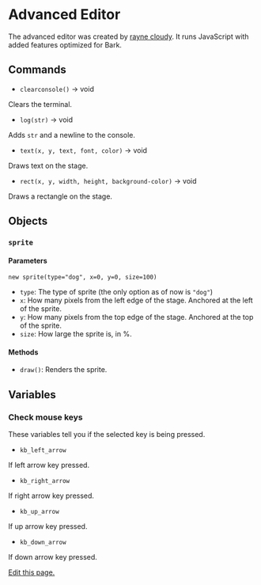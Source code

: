 # Advanced Editor
The advanced editor was created by [rayne cloudy](https://github.com/raynecloudy). It runs JavaScript with added features optimized for Bark.

## Commands

- `clearconsole()` -> void

Clears the terminal.

- `log(str)` -> void

Adds `str` and a newline to the console.

- `text(x, y, text, font, color)` -> void

Draws text on the stage.

- `rect(x, y, width, height, background-color)` -> void

Draws a rectangle on the stage.

## Objects

### `sprite`

#### Parameters

`new sprite(type="dog", x=0, y=0, size=100)`

- `type`: The type of sprite (the only option as of now is `"dog"`)
- `x`: How many pixels from the left edge of the stage. Anchored at the left of the sprite.
- `y`: How many pixels from the top edge of the stage. Anchored at the top of the sprite.
- `size`: How large the sprite is, in %.

#### Methods
- `draw()`: Renders the sprite.

## Variables

### Check mouse keys

These variables tell you if the selected key is being pressed.

- `kb_left_arrow`

If left arrow key pressed.

- `kb_right_arrow`

If right arrow key pressed.

- `kb_up_arrow`

If up arrow key pressed.

- `kb_down_arrow`

If down arrow key pressed.

[Edit this page.](https://github.com/mariocraft987/bark-coding/edit/main/documentation/content/Advanced%20editor.md)
